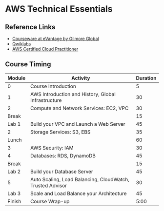 # AWS Technical Essentials

## Reference Links

* [Courseware at eVantage by Gilmore Global](https://evantage.gilmoreglobal.com/#/user/signin)
* [Qwiklabs](https://ddls.qwiklabs.com/)
* [AWS Certified Cloud Practitioner](https://aws.amazon.com/certification/certified-cloud-practitioner/)

## Course Timing

|Module|Activity|Duration|
|-|-|-|
|0|Course Introduction|5|
|1|AWS Introduction and History, Global Infrastructure|30|
|2|Compute and Network Services: EC2, VPC|30|
|Break||15|
|Lab 1|Build your VPC and Launch a Web Server|45|
|2|Storage Services: S3, EBS|35|
|Lunch||60|
|3|AWS Security: IAM|30|
|4|Databases: RDS, DynamoDB|45|
|Break||15|
|Lab 2|Build your Database Server|45|
|5|Auto Scaling, Load Balancing, CloudWatch, Trusted Advisor|30|
|Lab 3|Scale and Load Balance your Architecture|45|
|Finish|Course Wrap-up|5:00|
